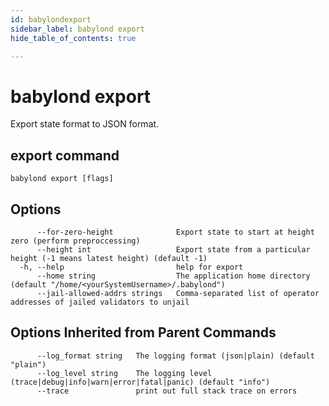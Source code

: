 ```yaml
---
id: babylondexport
sidebar_label: babylond export
hide_table_of_contents: true

---
```


# babylond export
Export state format to JSON format.
## export command
```
babylond export [flags]
```
## Options
```
      --for-zero-height              Export state to start at height zero (perform preproccessing)
      --height int                   Export state from a particular height (-1 means latest height) (default -1)
  -h, --help                         help for export
      --home string                  The application home directory (default "/home/<yourSystemUsername>/.babylond")
      --jail-allowed-addrs strings   Comma-separated list of operator addresses of jailed validators to unjail
```
## Options Inherited from Parent Commands
```
      --log_format string   The logging format (json|plain) (default "plain")
      --log_level string    The logging level (trace|debug|info|warn|error|fatal|panic) (default "info")
      --trace               print out full stack trace on errors
```